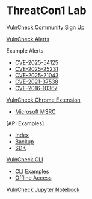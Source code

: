 # ThreatCon1 Lab

[VulnCheck Community Sign Up](https://console.vulncheck.com/signin)

[VulnCheck Alerts](https://console.vulncheck.com/settings/alerts)

Example Alerts
- [CVE-2025-54125](https://console.vulncheck.com/cve/CVE-2025-54125)
- [CVE-2025-25231](https://console.vulncheck.com/cve/CVE-2025-25231)
- [CVE-2025-21043](https://console.vulncheck.com/cve/CVE-2025-21043)
- [CVE-2021-37538](https://console.vulncheck.com/cve/CVE-2021-37538)
- [CVE-2016-10367](https://console.vulncheck.com/cve/CVE-2016-10367)

[VulnCheck Chrome Extension](https://chromewebstore.google.com/detail/vulncheck-insights/ialmnppnmajmaeibknkgfihffkobnogp?hl=en-US&utm_source=ext_sidebar)
- [Microsoft MSRC](https://msrc.microsoft.com/update-guide/vulnerability)

[API Examples]
- [Index](https://api.vulncheck.com/v3/index/vulncheck-kev?cve=CVE-2024-3400)
- [Backup](https://api.vulncheck.com/v3/backup/vulncheck-kev)
- [SDK](https://github.com/vulncheck-oss/sdk-python)

[VulnCheck CLI](https://docs.vulncheck.com/tools/cli)
- [CLI Examples](https://docs.vulncheck.com/tools/cli/examples)
- [Offline Access](https://docs.vulncheck.com/tools/cli/offline)

[VulnCheck Jupyter Notebook](https://github.com/vulncheck-oss/vulnerability-research)
